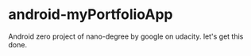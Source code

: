 # android-myPortfolioApp
Android zero project of nano-degree by google on udacity. let's get this done.
